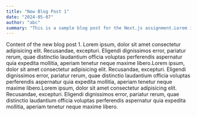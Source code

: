 ```yaml
---
title: "New Blog Post 1"
date: "2024-05-07"
author: "abc"
summary: "This is a sample blog post for the Next.js assignment.Lorem ipsum, dolor"
---
```


Content of the new blog post 1.
Lorem ipsum, dolor sit amet consectetur adipisicing elit. Recusandae, excepturi. Eligendi dignissimos error, pariatur rerum, quae distinctio laudantium officia voluptas perferendis aspernatur quia expedita mollitia, aperiam tenetur neque maxime libero.Lorem ipsum, dolor sit amet consectetur adipisicing elit. Recusandae, excepturi. Eligendi dignissimos error, pariatur rerum, quae distinctio laudantium officia voluptas perferendis aspernatur quia expedita mollitia, aperiam tenetur neque maxime libero.Lorem ipsum, dolor sit amet consectetur adipisicing elit. Recusandae, excepturi. Eligendi dignissimos error, pariatur rerum, quae distinctio laudantium officia voluptas perferendis aspernatur quia expedita mollitia, aperiam tenetur neque maxime libero.